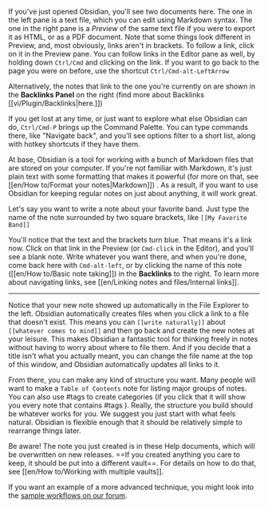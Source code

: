 If you've just opened Obsidian, you'll see two documents here. The one in the left pane is a text file, which you can edit using Markdown syntax. The one in the right pane is a _Preview_ of the same text file if you were to export it as HTML, or as a PDF document. Note that some things look different in Preview, and, most obviously, links aren't in brackets. To follow a link, click on it in the Preview pane. You can follow links in the Editor pane as well, by holding down `Ctrl/Cmd` and clicking on the link. If you want to go back to the page you were on before, use the shortcut `Ctrl/Cmd-alt-LeftArrow`

Alternatively, the notes that link to the one you're currently on are shown in the **Backlinks Panel** on the right (find more about Backlinks [[vi/Plugin/Backlinks|here.]])

If you get lost at any time, or just want to explore what else Obsidian can do, `Ctrl/Cmd-P` brings up the Command Palette. You can type commands there, like "Navigate back", and you'll see options filter to a short list, along with hotkey shortcuts if they have them.

At base, Obsidian is a tool for working with a bunch of Markdown files that are stored on your computer. If you're not familiar with Markdown, it's just plain text with some formatting that makes it powerful (for more on that, see [[en/How to/Format your notes|Markdown]]) . As a result, if you want to use Obsidian for keeping regular notes on just about anything, it will work great.

Let's say you want to write a note about your favorite band. Just type the name of the note surrounded by two square brackets, like `[[My Favorite Band]]`


You'll notice that the text and the brackets turn blue. That means it's a link now. Click on that link in the Preview (or `Cmd-click` in the Editor), and you'll see a blank note. Write whatever you want there, and when you're done, come back here with `Cmd-alt-left`, or by clicking the name of this note ([[en/How to/Basic note taking]]) in the **Backlinks** to the right. To learn more about navigating links, see [[en/Linking notes and files/Internal links]].

---

Notice that your new note showed up automatically in the File Explorer to the left. Obsidian automatically creates files when you click a link to a file that doesn't exist. This means you can `[[write naturally]]` about `[[whatever comes to mind]]` and then go back and create the new notes at your leisure. This makes Obsidian a fantastic tool for thinking freely in notes without having to worry about where to file them. And if you decide that a title isn't what you actually meant, you can change the file name at the top of this window, and Obsidian automatically updates all links to it.

From there, you can make any kind of structure you want. Many people will want to make a `Table of Contents` note for listing major groups of notes. You can also use #tags to create categories (if you click that it will show you every note that contains #tags ). Really, the structure you build should be whatever works for you. We suggest you just start with what feels natural. Obsidian is flexible enough that it should be relatively simple to rearrange things later.

Be aware! The note you just created is in these Help documents, which will be overwritten on new releases. ==If you created anything you care to keep, it should be put into a different vault==. For details on how to do that, see [[en/How to/Working with multiple vaults]].

If you want an example of a more advanced technique, you might look into the [sample workflows on our forum](https://forum.obsidian.md/t/example-workflows-in-obsidian/1093).
